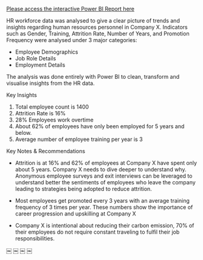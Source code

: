 [Please access the interactive Power BI Report here](https://app.powerbi.com/view?r=eyJrIjoiNzk0ZGM4ZTYtMGMyZS00N2YyLTk5NGYtOTZkYjRjZWE1OWExIiwidCI6IjRiMjgyNDVlLTQ2OTItNGQwNi05NjJjLTY3NzIwMTQ0NmNhZCJ9&embedImagePlaceholder=true)

HR workforce data was analysed to give a clear picture of trends and insights regarding human resources personnel in Company X. Indicators such as Gender, Training, Attrition Rate, Number of Years, and Promotion Frequency were analysed under 3 major categories:

* Employee Demographics
* Job Role Details
* Employment Details

The analysis was done entirely with Power BI to clean, transform and visualise insights from the HR data.  

Key Insights

1. Total employee count is 1400
2. Attrition Rate is 16%
3. 28% Employees work overtime 
4. About 62% of employees have only been employed for 5 years and below.
5. Average number of employee training per year is 3

Key Notes & Recommendations

* Attrition is at 16% and 62% of employees at Company X have spent only about 5 years. Company X needs to dive deeper to understand why. Anonymous employee surveys and exit interviews can be leveraged to understand better the sentiments of employees who leave the company leading to strategies being adopted to reduce attrition.

* Most employees get promoted every 3 years with an average training frequency of 3 times per year. These numbers show the importance of career progression and upskilling at Company X

* Company X is intentional about reducing their carbon emission, 70% of their employees do not require constant traveling to fulfil their job responsibilities.

￼ ￼ ￼ ￼ 


